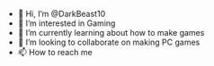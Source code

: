 - 👋 Hi, I’m @DarkBeast10
- 👀 I’m interested in Gaming
- 🌱 I’m currently learning about how to make games
- 💞️ I’m looking to collaborate on making PC games
- 📫 How to reach me 

<!---
DarkBeast10/DarkBeast10 is a ✨ special ✨ repository because its `README.md` (this file) appears on your GitHub profile.
You can click the Preview link to take a look at your changes.
--->
